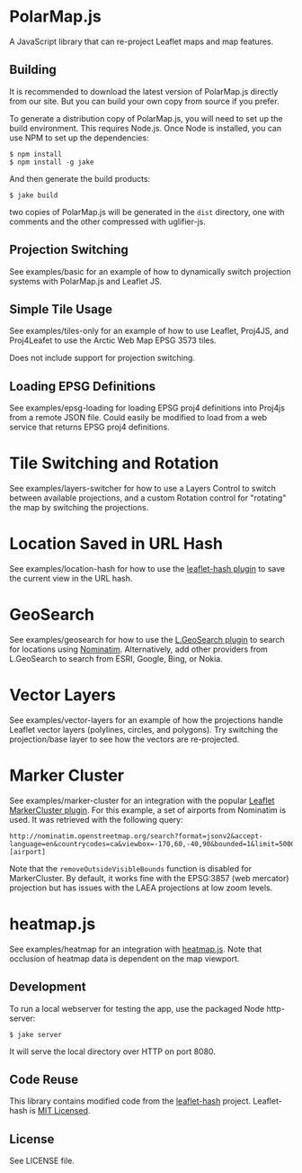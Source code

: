 # PolarMap.js

A JavaScript library that can re-project Leaflet maps and map features.

## Building

It is recommended to download the latest version of PolarMap.js directly from our site. But you can build your own copy from source if you prefer.

To generate a distribution copy of PolarMap.js, you will need to set up the build environment. This requires Node.js. Once Node is installed, you can use NPM to set up the dependencies:

    $ npm install
    $ npm install -g jake

And then generate the build products:

    $ jake build

two copies of PolarMap.js will be generated in the `dist` directory, one with comments and the other compressed with uglifier-js.

## Projection Switching

See examples/basic for an example of how to dynamically switch projection systems with PolarMap.js and Leaflet JS.

## Simple Tile Usage

See examples/tiles-only for an example of how to use Leaflet, Proj4JS, and Proj4Leafet to use the Arctic Web Map EPSG 3573 tiles.

Does not include support for projection switching.

## Loading EPSG Definitions

See examples/epsg-loading for loading EPSG proj4 definitions into Proj4js from a remote JSON file. Could easily be modified to load from a web service that returns EPSG proj4 definitions.

# Tile Switching and Rotation

See examples/layers-switcher for how to use a Layers Control to switch between available projections, and a custom Rotation control for "rotating" the map by switching the projections.

# Location Saved in URL Hash

See examples/location-hash for how to use the [leaflet-hash plugin](https://github.com/mlevans/leaflet-hash) to save the current view in the URL hash.

# GeoSearch

See examples/geosearch for how to use the [L.GeoSearch plugin](https://github.com/smeijer/L.GeoSearch) to search for locations using [Nominatim](https://wiki.openstreetmap.org/wiki/Nominatim). Alternatively, add other providers from L.GeoSearch to search from ESRI, Google, Bing, or Nokia.

# Vector Layers

See examples/vector-layers for an example of how the projections handle Leaflet vector layers (polylines, circles, and polygons). Try switching the projection/base layer to see how the vectors are re-projected.

# Marker Cluster

See examples/marker-cluster for an integration with the popular [Leaflet MarkerCluster plugin](https://github.com/Leaflet/Leaflet.markercluster). For this example, a set of airports from Nominatim is used. It was retrieved with the following query:

    http://nominatim.openstreetmap.org/search?format=jsonv2&accept-language=en&countrycodes=ca&viewbox=-170,60,-40,90&bounded=1&limit=5000&q=[airport]

Note that the `removeOutsideVisibleBounds` function is disabled for MarkerCluster. By default, it works fine with the EPSG:3857 (web mercator) projection but has issues with the LAEA projections at low zoom levels.

# heatmap.js

See examples/heatmap for an integration with [heatmap.js](https://github.com/pa7/heatmap.js). Note that occlusion of heatmap data is dependent on the map viewport.

## Development

To run a local webserver for testing the app, use the packaged Node http-server:

    $ jake server

It will serve the local directory over HTTP on port 8080.

## Code Reuse

This library contains modified code from the [leaflet-hash](https://github.com/mlevans/leaflet-hash) project. Leaflet-hash is [MIT Licensed](http://opensource.org/licenses/MIT).

## License

See LICENSE file.

